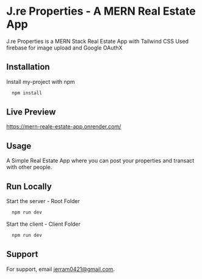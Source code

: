 
# J.re Properties - A MERN Real Estate App

J.re Properties is a MERN Stack Real Estate App with Tailwind CSS
Used firebase for image upload and Google OAuthX


## Installation

Install my-project with npm

```bash
  npm install
```
    
## Live Preview
https://mern-reale-estate-app.onrender.com/
## Usage


A Simple Real Estate App where you can post your properties and transact with other people.




## Run Locally


Start the server - Root Folder

```bash
  npm run dev
```

Start the client - Client Folder

```bash
  npm run dev
```


## Support

For support, email jerram0421@gmail.com.

